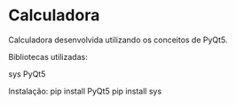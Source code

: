 # Calculadora
Calculadora desenvolvida utilizando os conceitos de PyQt5.

Bibliotecas utilizadas: 

sys
PyQt5

Instalação: 
pip install PyQt5
pip install sys
